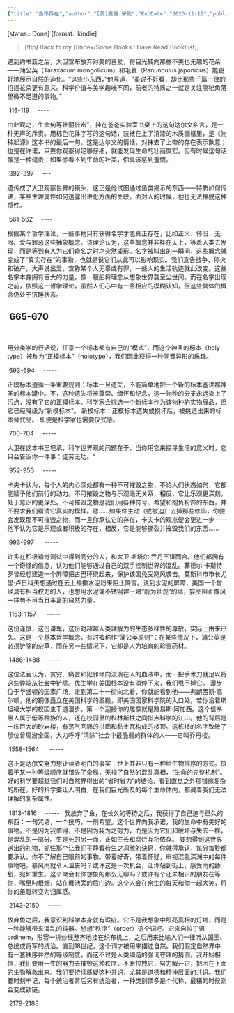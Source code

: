 ```yaml
---
{"title":"鱼不存在","author":"[美]露露·米勒","EndDate":"2023-11-12","publisher":"湖南文艺出版社&博集天卷","dg-publish":true,"permalink":"/BookNotes/鱼不存在/","dgPassFrontmatter":true,"noteIcon":""}
---
```


[status:: Done]
[format:: kindle]

>[!tip] Back to my [[Index/Some Books I Have Read\|BookList]]


遇到约书亚之后，大卫宣布放弃对美的喜爱，将目光转向那些不美也无趣的花朵——蒲公英（Taraxacum mongolicum）和毛茛（Ranunculus japonicus）能更好地展示自然的造化。“这些小东西，”他写道，“虽说不好看，却比那些千篇一律的招摇花朵更有意义。科学价值与美学趣味不同，前者的特质之一就是关注隐秘角落里微不足道的事物。”

 116-119   
 ----
 

由此观之，生命何等壮丽恢宏”，挂在爸爸实验室书桌上的这句达尔文名言，是一种无声的斥责。用棕色花体字写的这句话，装裱在上了清漆的木质画框里，是《物种起源》这本书的最后一句。这是达尔文的情话，对抹去了上帝的存在表示歉意；也是在许诺，只要你观察得足够仔细，就能发现生命的壮丽恢宏。但有时候这句话像是一种谴责：如果你看不到生命的壮美，你真该感到羞愧。

 392-397   
 ---
 

遗传成了大卫观察世界的镜头，这正是他试图通过鱼类揭示的东西——特质如何传递，某些生理属性如何透露出进化方面的关联。面对人的时候，他也无法摆脱这种惯性。

 561-562   
 ----
 

根据某个哲学理论，一些事物只有获得名字才能真正存在，比如正义、怀旧、无限、爱与罪恶这些抽象概念。该理论认为，这些概念并非挂在天上，等着人类去发现，而是等到有人为它们命名之时才突然成形。名字被叫出的一瞬间，这些概念就变成了“真实存在”的事物，也就是说它们从此可以影响现实。我们宣告战争、停火和破产，大声说出爱，宣称某个人无辜或有罪，一些人的生活轨迹就此改变。这些名字本身拥有巨大的力量，像一艘船将理念从想象世界载至尘世间。而在名字出现之前，依照这一哲学理论，虽然人们心中有一些相应的模糊认知，但这些具体的概念仍处于沉睡状态。

 665-670   
----
 

用分类学的行话说，任意一个标本都有自己的“模式”，而这个神圣的标本（holy type）被称为“正模标本”（holotype），我们因此获得一种同音异形的乐趣。

 693-694   
 -----
 

正模标本遵循一条重要规则：标本一旦遗失，不能简单地把一个新的标本塞进那神圣的标本罐中。不，这种遗失将被尊崇、缅怀和纪念，这一物种的分支永远染上了污点，没有了它的正模标本。科学家会挑选一个新标本作为该物种的实物展品，但它已经降级为“新模标本”。 新模标本：正模标本遗失或损坏后，被挑选出来的标本替代品。 即便是科学家也需要仪式感。

 700-704   
 -----


大卫在这本书里坦承，科学世界观的问题在于，当你用它来探寻生活的意义时，它只会告诉你一件事：徒劳无功。“

 952-953   
 -----

卡夫卡认为，每个人的内心深处都有一种不可摧毁之物，不论人们状态如何，它都能赋予他们前行的动力。不可摧毁之物与乐观毫无关系，相反，它比乐观更深刻，处于意识的更深处。不可摧毁之物是我们用各种符号、希望和抱负粉饰的东西，并不要求我们看清它真实的模样。嗯……如果你主动（或被迫）去掉那些修饰，你便会发现那不可摧毁之物，而一旦你承认它的存在，卡夫卡的观点便会更进一步——他不认为它是乐观或者积极的存在，相反，它是能够撕裂并摧毁我们的东西……

 993-997   
  -----

许多在积极错觉测试中得到高分的人，和大卫·斯塔尔·乔丹不谋而合。他们都拥有一个奇怪的信念，认为他们能够通过自己的双手控制世界的混乱。菲德尔·卡斯特罗曾经想建造一个屏障把古巴环绕起来，保护该国免受飓风袭击。莫斯科市市长尤里·卢日科夫想通过在云上播撒水泥粉来阻止降雪。说到水泥的屏障，美国一个曾经具有相当权力的人，也想用水泥或不锈钢建一堵“蔚为壮观”的墙，妄图阻止像风一样势不可当且丰富的自然力量。

 1153-1157   
  -----
 


这份谨慎，这份谦卑，这份对超越人类理解力的生态多样性的尊敬，实际上由来已久。这是一个基本哲学概念，有时被称作“蒲公英原则”：在某些情况下，蒲公英是必须铲除的杂草，而在另一些情况下，它却是人为培育的珍贵药材。

 1486-1488 
  -----
    

这位法官认为，贫穷、痛苦和犯罪倾向流淌在人的血液中，而一把手术刀就足以将这些弊端从社会中铲除。优生学在美国根本没有消停下来，我们甩不掉它。 漫步位于华盛顿的国家广场，走到第二十一街向北看，你就能看到他——弗朗西斯·高尔顿，他的铜像矗立在美国科学的圣殿，即美国国家科学院的入口处。若你沿着斯坦福大学的校园主干道漫步，第一个迎接你的雕像就是路易斯·阿加西。这个信奉黑人属于低等种族的人，还在校园里的科林斯柱之间指点科学的江山。他的背后是一栋巨大的砂岩楼，有荡气回肠的拱廊和黏土瓦构成的楼顶。这栋楼的名字致敬了那位曾周游全国，大力呼吁“清除”社会中最脆弱的群体的人——它叫乔丹楼。

 1558-1564   
  -----
  

这正是达尔文努力想让读者明白的事实：世上并非只有一种给生物排序的方式。执着于某一种等级顺序就错失了全局，无视了自然的混乱真相，“生命的完整机制”。好的科学要超越我们对自然界得出的“省时省力”的结论，看到直觉之外那错综复杂的所在。好的科学要让人明白，在我们目光所及的每个生命体内，都藏着我们无法理解的复杂属性。

 1813-1816   
 -----
 
我放弃了鱼，在长久的等待之后，我获得了自己追寻已久的东西：一句咒语，一个技巧，一剂希望。这个世界向我承诺，我的生命中有美好的事物。不是因为我值得，不是因为我为之努力，而是因为它们和破坏与失去一样，是混乱的一部分。生是死的另一面，正如生长和腐烂互相依存。 要想得到这世界送出的礼物，抓住那个让我们平静看待生之凋敝的诀窍，你就得承认，每分每秒都要承认，你不了解自己眼前的事物。带着好奇，带着怀疑，审视混乱深渊中的每件事物吧。暴风雨就令人沮丧吗？或许这是一次机会，让你站到街上，感受雨的舔舐，宛如重生。这个聚会有你想象的那么无聊吗？或许有个还未相识的朋友在等你，嘴里叼根烟，站在舞池旁的后门边。这个人会在余生的每天和你一起大笑，将你的羞耻转变为归属感。

 2143-2150  
  ----- 

放弃鱼之后，我意识到科学本身就有瑕疵。它不是我想象中照亮真相的灯塔，而是一种能够带来混乱的钝器。想想“秩序”（order）这个词吧。它来自拉丁语ordinem，形容一排纱线整齐地挂在织布机上，之后用来比喻人们一律听从国王、总统或将军的统治。直到18世纪，这个词才被用来描述自然。我们假定自然界中有一套秩序井然的等级制度，而这不过是人类编造的强词夺理的猜测。我开始相信，我们要用一生的努力去摧毁这种秩序，不断拉拽它，努力解开它，把困在下面的生物解救出来。我们要持续质疑这种共识，尤其是道德和精神层面的共识。我们要时刻牢记，每个统治者背后另有统治者，一种类别顶多是个代称，最糟的时候则会变成锁链。

 2178-2183